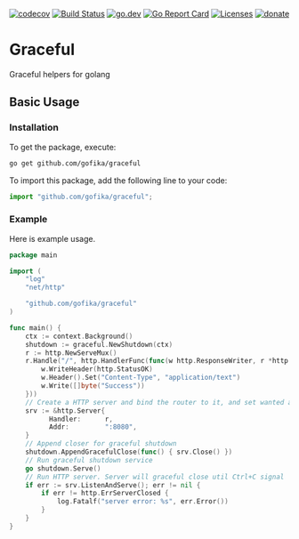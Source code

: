 [![codecov](https://codecov.io/gh/gofika/graceful/branch/main/graph/badge.svg)](https://codecov.io/gh/gofika/graceful)
[![Build Status](https://github.com/gofika/graceful/workflows/build/badge.svg)](https://github.com/gofika/graceful)
[![go.dev](https://img.shields.io/badge/go.dev-reference-007d9c?logo=go&logoColor=white)](https://pkg.go.dev/github.com/gofika/graceful)
[![Go Report Card](https://goreportcard.com/badge/github.com/gofika/graceful)](https://goreportcard.com/report/github.com/gofika/graceful)
[![Licenses](https://img.shields.io/github/license/gofika/graceful)](LICENSE)
[![donate](https://img.shields.io/badge/Donate-PayPal-green.svg)](https://www.buymeacoffee.com/illi)

# Graceful

Graceful helpers for golang

## Basic Usage

### Installation

To get the package, execute:

```bash
go get github.com/gofika/graceful
```

To import this package, add the following line to your code:

```js
import "github.com/gofika/graceful";
```

### Example

Here is example usage.

```go
package main

import (
    "log"
    "net/http"

    "github.com/gofika/graceful"
)

func main() {
    ctx := context.Background()
    shutdown := graceful.NewShutdown(ctx)
  	r := http.NewServeMux()
  	r.Handle("/", http.HandlerFunc(func(w http.ResponseWriter, r *http.Request) {
        w.WriteHeader(http.StatusOK)
      	w.Header().Set("Content-Type", "application/text")
      	w.Write([]byte("Success"))
  	}))
  	// Create a HTTP server and bind the router to it, and set wanted address
  	srv := &http.Server{
  		  Handler:      r,
  		  Addr:         ":8080",
  	}
    // Append closer for graceful shutdown
    shutdown.AppendGracefulClose(func() { srv.Close() })
    // Run graceful shutdown service
    go shutdown.Serve()
    // Run HTTP server. Server will graceful close util Ctrl+C signal
    if err := srv.ListenAndServe(); err != nil {
        if err != http.ErrServerClosed {
            log.Fatalf("server error: %s", err.Error())
        }
    }
}
```
